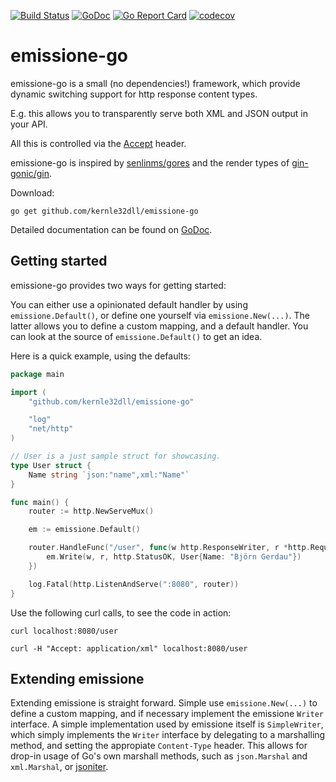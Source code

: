 [![Build Status](https://travis-ci.com/kernle32dll/emissione-go.svg?branch=master)](https://travis-ci.com/kernle32dll/emissione-go)
[![GoDoc](https://godoc.org/github.com/kernle32dll/emissione-go?status.svg)](http://godoc.org/github.com/kernle32dll/emissione-go)
[![Go Report Card](https://goreportcard.com/badge/github.com/kernle32dll/emissione-go)](https://goreportcard.com/report/github.com/kernle32dll/emissione-go)
[![codecov](https://codecov.io/gh/kernle32dll/emissione-go/branch/master/graph/badge.svg)](https://codecov.io/gh/kernle32dll/emissione-go)

# emissione-go

emissione-go is a small (no dependencies!) framework, which provide dynamic switching support for http response content types.

E.g. this allows you to transparently serve both XML and JSON output in your API.

All this is controlled via the [Accept](https://developer.mozilla.org/en-US/docs/Web/HTTP/Headers/Accept) header.

emissione-go is inspired by [senlinms/gores](https://github.com/senlinms/gores) and the render types of [gin-gonic/gin](https://github.com/gin-gonic/gin).

Download:

```
go get github.com/kernle32dll/emissione-go
```

Detailed documentation can be found on [GoDoc](https://godoc.org/github.com/kernle32dll/emissione-go).

## Getting started

emissione-go provides two ways for getting started:

You can either use a opinionated default handler by using `emissione.Default()`, or define one yourself via `emissione.New(...)`.
The latter allows you to define a custom mapping, and a default handler. You can look at the source of `emissione.Default()` to get an idea.

Here is a quick example, using the defaults:

```go
package main

import (
	"github.com/kernle32dll/emissione-go"

	"log"
	"net/http"
)

// User is a just sample struct for showcasing.
type User struct {
	Name string `json:"name",xml:"Name"`
}

func main() {
	router := http.NewServeMux()

	em := emissione.Default()

	router.HandleFunc("/user", func(w http.ResponseWriter, r *http.Request) {
		em.Write(w, r, http.StatusOK, User{Name: "Björn Gerdau"})
	})

	log.Fatal(http.ListenAndServe(":8080", router))
}
```
Use the following curl calls, to see the code in action:

`curl localhost:8080/user`

`curl -H "Accept: application/xml" localhost:8080/user`

## Extending emissione

Extending emissione is straight forward. Simple use `emissione.New(...)` to define a custom mapping, and if necessary implement
the emissione `Writer` interface. A simple implementation used by emissione itself is `SimpleWriter`, which simply implements
the `Writer` interface by delegating to a marshalling method, and setting the appropiate `Content-Type` header. This allows
for drop-in usage of Go's own marshall methods, such as `json.Marshal` and `xml.Marshal`, or [jsoniter](https://github.com/json-iterator/go).